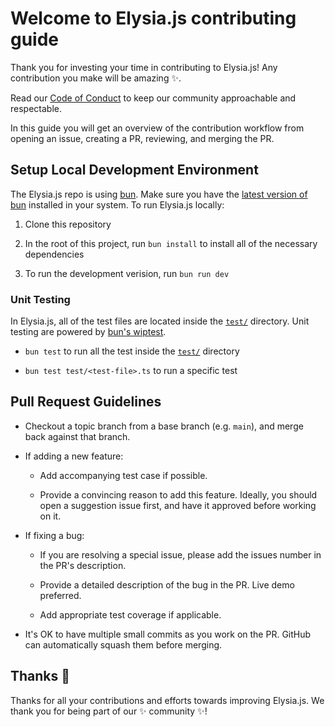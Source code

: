 # Welcome to Elysia.js contributing guide

Thank you for investing your time in contributing to Elysia.js! Any contribution you make will be amazing :sparkles:.

Read our [Code of Conduct](./CODE_OF_CONDUCT.md) to keep our community approachable and respectable.

In this guide you will get an overview of the contribution workflow from opening an issue, creating a PR, reviewing, and merging the PR.

## Setup Local Development Environment

The Elysia.js repo is using [bun](https://bun.sh). Make sure you have the [latest version of bun](https://github.com/oven-sh/bun/releases) installed in your system. To run Elysia.js locally:

1. Clone this repository

2. In the root of this project, run `bun install` to install all of the necessary dependencies

3. To run the development verision, run `bun run dev`

### Unit Testing

In Elysia.js, all of the test files are located inside the [`test/`](test/) directory. Unit testing are powered by [bun's wiptest](https://github.com/oven-sh/bun/tree/main/packages/bun-test).

-   `bun test` to run all the test inside the [`test/`](test/) directory

-   `bun test test/<test-file>.ts` to run a specific test

## Pull Request Guidelines

-   Checkout a topic branch from a base branch (e.g. `main`), and merge back against that branch.

-   If adding a new feature:

    -   Add accompanying test case if possible.

    -   Provide a convincing reason to add this feature. Ideally, you should open a suggestion issue first, and have it approved before working on it.

-   If fixing a bug:

    -   If you are resolving a special issue, please add the issues number in the PR's description.

    -   Provide a detailed description of the bug in the PR. Live demo preferred.

    -   Add appropriate test coverage if applicable.

-   It's OK to have multiple small commits as you work on the PR. GitHub can automatically squash them before merging.

## Thanks :purple_heart:

Thanks for all your contributions and efforts towards improving Elysia.js. We thank you for being part of our :sparkles: community :sparkles:!
